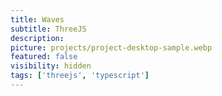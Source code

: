 ```yaml
---
title: Waves
subtitle: ThreeJS
description:
picture: projects/project-desktop-sample.webp
featured: false
visibility: hidden
tags: ['threejs', 'typescript']
---
```

